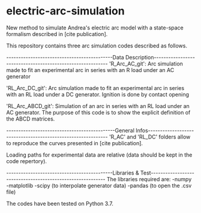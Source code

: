 # electric-arc-simulation
New method to simulate Andrea's electric arc model with a state-space formalism described in [cite publication].

This repository contains three arc simulation codes described as follows.

--------------------------------------------Data Description-----------------------------------------------------------
'R_Arc_AC_git': Arc simulation made to fit an experimental arc in series with an R load under an AC generator

'RL_Arc_DC_git': Arc simulation made to fit an experimental arc in series with an RL load under a DC generator. Ignition is done by contact opening

'RL_Arc_ABCD_git': Simulation of an arc in series with an RL load under an AC generator. The purpose of this code is to show the explicit definition of the ABCD matrices.

---------------------------------------------General Infos-------------------------------------------------------------
'R_AC' and 'RL_DC' folders allow to reproduce the curves presented in [cite publication].

Loading paths for experimental data are relative (data should be kept in the code repertory).

--------------------------------------------Libraries & Test-----------------------------------------------------------
The libraries required are: 
  -numpy
  -matplotlib
  -scipy (to interpolate generator data)
  -pandas (to open the .csv file)

The codes have been tested on Python 3.7. 
  
